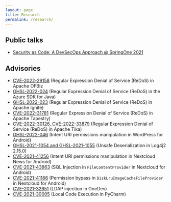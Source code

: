 ```yaml
---
layout: page
title: Research
permalink: /research/
---
```


## Public talks

* [Security as Code: A DevSecOps Approach @ SpringOne 2021](https://www.youtube.com/watch?v=HQ7oVA0-N1o)

## Advisories

* [CVE-2022-29158](https://securitylab.github.com/advisories/GHSL-2022-025_Apache_OFBiz/) (Regular Expression Denial of Service (ReDoS) in Apache OFBiz
* [GHSL-2022-024](https://securitylab.github.com/advisories/GHSL-2022-024_Azure_SDK_for_Java/) (Regular Expression Denial of Service (ReDoS) in the Azure SDK for Java)
* [GHSL-2022-023](https://securitylab.github.com/advisories/GHSL-2022-023_Apache_Ignite/) (Regular Expression Denial of Service (ReDoS) in Apache Ignite)
* [CVE-2022-31781](https://securitylab.github.com/advisories/GHSL-2022-022_Apache_Tapestry/) (Regular Expression Denial of Service (ReDoS) in Apache Tapestry)
* [CVE-2022-30126, CVE-2022-33879](https://securitylab.github.com/advisories/GHSL-2022-021_Apache_Tika/) (Regular Expression Denial of Service (ReDoS) in Apache Tika)
* [GHSL-2022-046](https://securitylab.github.com/advisories/GHSL-2022-046_WordPress_for_Android/) (Intent URI permissions manipulation in WordPress for Android)
* [GHSL-2021-1054 and GHSL-2021-1055](https://securitylab.github.com/advisories/GHSL-2021-1054_GHSL-2021-1055_log4j2/) (Unsafe Deserialization in Log4j2 2.15.0)
* [CVE-2021-41256](https://securitylab.github.com/advisories/GHSL-2021-1033_Nextcloud_News_for_Android/) (Intent URI permissions manipulation in Nextcloud News for Android)
* [CVE-2021-43863](https://securitylab.github.com/advisories/GHSL-2021-1007-Nextcloud_Android_app/#issue-1-sql-injection-in-filecontentprovider-ghsl-2021-1007) (SQL Injection in `FileContentProvider` in Nextcloud for Android)
* [CVE-2021-41166](https://securitylab.github.com/advisories/GHSL-2021-1007-Nextcloud_Android_app/#issue-2-permission-bypass-in-disklruimagecachefileprovider-ghsl-2021-1008) (Permission bypass in `DiskLruImageCacheFileProvider` in Nextcloud for Android)
* [CVE-2021-32651](https://github.com/theonedev/onedev/security/advisories/GHSA-5864-2496-4xjf) (LDAP injection in OneDev)
* [CVE-2021-30005](https://cve.mitre.org/cgi-bin/cvename.cgi?name=CVE-2021-30005) (Local Code Execution in PyCharm)
